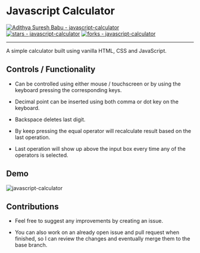 # Javascript Calculator

[![Adithya Suresh Babu - javascript-calculator](https://img.shields.io/static/v1?label=Adithya&message=javascript-calculator&color=blue&logo=github)](https://github.com/Adithya-ScriptKindle/javaascript_simple_calculator "Go to GitHub repo")
[![stars - javascript-calculator](https://img.shields.io/github/stars/Adithya-ScriptKindle/javaascript_simple_calculator?style=social)](https://github.com/Adithya-ScriptKindle/javaascript_simple_calculator)
[![forks - javascript-calculator](https://img.shields.io/github/forks/Adithya-ScriptKindle/javaascript_simple_calculator?style=social)](https://github.com/Adithya-ScriptKindle/javaascript_simple_calculator)

---

A simple calculator built using vanilla HTML, CSS and JavaScript.

## Controls / Functionality

- Can be controlled using either mouse / touchscreen or by using the keyboard pressing the corresponding keys.

- Decimal point can be inserted using both comma or dot key on the keyboard.

- Backspace deletes last digit.

- By keep pressing the equal operator will recalculate result based on the last operation.

- Last operation will show up above the input box every time any of the operators is selected.

## Demo

![javascript-calculator](https://user-images.githubusercontent.com/47948084/230783857-6933cdde-4cba-43f5-8aeb-ef992d9507dc.png)

## Contributions

- Feel free to suggest any improvements by creating an issue.

- You can also work on an already open issue and pull request when finished, so I can review the changes and eventually merge them to the base branch.